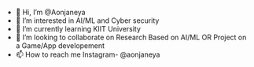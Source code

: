 - 👋 Hi, I’m @Aonjaneya
- 👀 I’m interested in AI/ML and Cyber security
- 🌱 I’m currently learning KIIT University
- 💞️ I’m looking to collaborate on Research Based on AI/ML OR Project on a Game/App developement
- 📫 How to reach me Instagram- @aonjaneya

<!---
Aonjaneya/Aonjaneya is a ✨ special ✨ repository because its `README.md` (this file) appears on your GitHub profile.
You can click the Preview link to take a look at your changes.
--->
